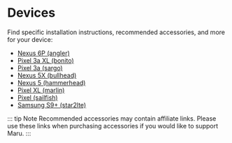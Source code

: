 # Devices

Find specific installation instructions, recommended accessories, and more for your device:

* [Nexus 6P (angler)](./angler.md)
* [Pixel 3a XL (bonito)](./bonito.md)
* [Pixel 3a (sargo)](./sargo.md)
* [Nexus 5X (bullhead)](./bullhead.md)
* [Nexus 5 (hammerhead)](./hammerhead.md)
* [Pixel XL (marlin)](./marlin.md)
* [Pixel (sailfish)](./sailfish.md)
* [Samsung S9+ (star2lte)](./star2lte.md)

::: tip Note
Recommended accessories may contain affiliate links. Please use these links when purchasing accessories if you would like to support Maru.
:::
